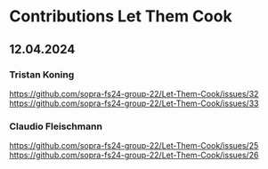 # Contributions Let Them Cook
## 12.04.2024
### Tristan Koning
https://github.com/sopra-fs24-group-22/Let-Them-Cook/issues/32
https://github.com/sopra-fs24-group-22/Let-Them-Cook/issues/33

### Claudio Fleischmann
https://github.com/sopra-fs24-group-22/Let-Them-Cook/issues/25
https://github.com/sopra-fs24-group-22/Let-Them-Cook/issues/26
